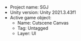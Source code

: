 <!-- UNITY CODE ASSIST INSTRUCTIONS START -->
- Project name: SGJ
- Unity version: Unity 2021.3.43f1
- Active game object:
  - Name: Cutscene Canvas
  - Tag: Untagged
  - Layer: UI
<!-- UNITY CODE ASSIST INSTRUCTIONS END -->